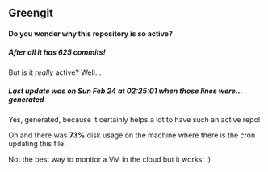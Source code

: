 ## Greengit

#### Do you wonder why this repository is so active?

##### After all it has 625 commits!

But is it *really* active? Well...

##### Last update was on Sun Feb 24 at 02:25:01 when those lines were... generated

Yes, generated, because it certainly helps a lot to have such an active repo!

Oh and there was **73%** disk usage on the machine
where there is the cron updating this file.

Not the best way to monitor a VM in the cloud but it works! :)

